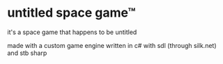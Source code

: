 # untitled space game™

it's a space game that happens to be untitled

made with a custom game engine written in c# with sdl (through silk.net) and stb sharp